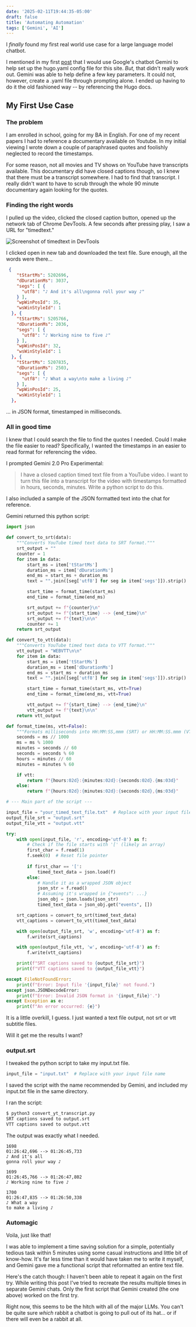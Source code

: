 ```yaml
---
date: '2025-02-11T19:44:35-05:00'
draft: false
title: 'Automating Automation'
tags: ['Gemini', 'AI']
---
```

I *finally* found my first real world use case for a large language model chatbot.

I mentioned in my first [post](/posts/hello-world) that I would use Google's chatbot Gemini to help set up the hugo.yaml config file for this site. *But,* that didn't really work out. Gemini was able to help define a few key parameters. It could not, however, create a .yaml file through prompting alone. I ended up having to do it the old fashioned way -- by referencing the Hugo docs.

## My First Use Case

### The problem

I am enrolled in school, going for my BA in English. For one of my recent papers I had to reference a documentary available on Youtube. In my initial viewing I wrote down a couple of paraphrased quotes and foolishly neglected to record the timestamps.

For some reason, not all movies and TV shows on YouTube have transcripts available. This documentary did have closed captions though, so I knew that there must be a transcript somewhere. I had to find that transcript. I really didn't want to have to scrub through the whole 90 minute documentary again looking for the quotes.

### Finding the right words

I pulled up the video, clicked the closed caption button, opened up the network tab of Chrome DevTools. A few seconds after pressing play, I saw a URL for "timedtext."

![Screenshot of timedtext in DevTools](/images/timedtext.png)

I clicked open in new tab and downloaded the text file. Sure enough, all the words were there...

```json
 {
    "tStartMs": 5202696,
    "dDurationMs": 3037,
    "segs": [ {
      "utf8": "♪ And it's all\ngonna roll your way ♪"
    } ],
    "wpWinPosId": 35,
    "wsWinStyleId": 1
  }, {
    "tStartMs": 5205766,
    "dDurationMs": 2036,
    "segs": [ {
      "utf8": "♪ Working nine to five ♪"
    } ],
    "wpWinPosId": 32,
    "wsWinStyleId": 1
  }, {
    "tStartMs": 5207835,
    "dDurationMs": 2503,
    "segs": [ {
      "utf8": "♪ What a way\nto make a living ♪"
    } ],
    "wpWinPosId": 25,
    "wsWinStyleId": 1
  },
```

... in JSON format, timestamped in milliseconds.

### All in good time

I knew that I could search the file to find the quotes I needed. Could I make the file easier to read? Specifically, I wanted the timestamps in an easier to read format for referencing the video.

I prompted Gemini 2.0 Pro Experimental:

>I have a closed caption timed text file from a YouTube video. I want to turn this file into a transcript for the video with timestamps formatted in hours, seconds, minutes. Write a python script to do this.

I also included a sample of the JSON formatted text into the chat for reference.

Gemini returned this python script:

```python
import json

def convert_to_srt(data):
    """Converts YouTube timed text data to SRT format."""
    srt_output = ""
    counter = 1
    for item in data:
        start_ms = item['tStartMs']
        duration_ms = item['dDurationMs']
        end_ms = start_ms + duration_ms
        text = "".join([seg['utf8'] for seg in item['segs']]).strip()

        start_time = format_time(start_ms)
        end_time = format_time(end_ms)

        srt_output += f"{counter}\n"
        srt_output += f"{start_time} --> {end_time}\n"
        srt_output += f"{text}\n\n"
        counter += 1
    return srt_output

def convert_to_vtt(data):
    """Converts YouTube timed text data to VTT format."""
    vtt_output = "WEBVTT\n\n"
    for item in data:
        start_ms = item['tStartMs']
        duration_ms = item['dDurationMs']
        end_ms = start_ms + duration_ms
        text = "".join([seg['utf8'] for seg in item['segs']]).strip()

        start_time = format_time(start_ms, vtt=True)
        end_time = format_time(end_ms, vtt=True)

        vtt_output += f"{start_time} --> {end_time}\n"
        vtt_output += f"{text}\n\n"
    return vtt_output

def format_time(ms, vtt=False):
    """Formats milliseconds into HH:MM:SS,mmm (SRT) or HH:MM:SS.mmm (VTT) format."""
    seconds = ms // 1000
    ms = ms % 1000
    minutes = seconds // 60
    seconds = seconds % 60
    hours = minutes // 60
    minutes = minutes % 60

    if vtt:
        return f"{hours:02d}:{minutes:02d}:{seconds:02d}.{ms:03d}"
    else:
        return f"{hours:02d}:{minutes:02d}:{seconds:02d},{ms:03d}"

# --- Main part of the script ---

input_file = "your_timed_text_file.txt"  # Replace with your input file name
output_file_srt = "output.srt"
output_file_vtt = "output.vtt"

try:
    with open(input_file, 'r', encoding='utf-8') as f:
        # Check if the file starts with '[' (likely an array)
        first_char = f.read(1)
        f.seek(0)  # Reset file pointer
        
        if first_char == '[':
            timed_text_data = json.load(f)
        else:
            # Handle it as a wrapped JSON object
            json_str = f.read()
            # Assuming it's wrapped in {"events": ...}
            json_obj = json.loads(json_str)
            timed_text_data = json_obj.get("events", [])

    srt_captions = convert_to_srt(timed_text_data)
    vtt_captions = convert_to_vtt(timed_text_data)

    with open(output_file_srt, 'w', encoding='utf-8') as f:
        f.write(srt_captions)

    with open(output_file_vtt, 'w', encoding='utf-8') as f:
        f.write(vtt_captions)

    print(f"SRT captions saved to {output_file_srt}")
    print(f"VTT captions saved to {output_file_vtt}")

except FileNotFoundError:
    print(f"Error: Input file '{input_file}' not found.")
except json.JSONDecodeError:
    print(f"Error: Invalid JSON format in '{input_file}'.")
except Exception as e:
    print(f"An error occurred: {e}")
```

It is a little overkill, I guess. I just wanted a text file output, not srt or vtt subtitle files.

Will it get me the results I want?

### output.srt

I tweaked the python script to take my input.txt file.

```python
input_file = "input.txt"  # Replace with your input file name
```

I saved the script with the name recommended by Gemini, and included my input.txt file in the same directory.

I ran the script:

```bash
$ python3 convert_yt_transcript.py
SRT captions saved to output.srt
VTT captions saved to output.vtt
```

The output was exactly what I needed. 

```
1698
01:26:42,696 --> 01:26:45,733
♪ And it's all
gonna roll your way ♪

1699
01:26:45,766 --> 01:26:47,802
♪ Working nine to five ♪

1700
01:26:47,835 --> 01:26:50,338
♪ What a way
to make a living ♪
```

### Automagic

Voila, just like that!

I was able to implement a time saving solution for a simple, potentially tedious task within 5 minutes using some casual instructions and little bit of know-how. It's far less time than it would have taken me to write it myself, and Gemini gave me a functional script that reformatted an entire text file.

Here's the catch though: I haven't been able to repeat it again on the first try. While writing this post I've tried to recreate the results multiple times in separate Gemini chats. Only the first script that Gemini created (the one above) worked on the first try.

Right now, this seems to be the hitch with all of the major LLMs. You can't be quite sure *which* rabbit a chatbot is going to pull out of its hat... or if there will even be a rabbit at all.